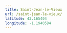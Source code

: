 ```yaml
---
title: Saint-Jean-le-Vieux
url: /saint-jean-le-vieux/
latitude: 43.165404
longitude: -1.1940594
---
```

